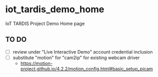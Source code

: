 # iot_tardis_demo_home
 IoT TARDIS Project Demo Home page

## TO DO

- [ ] review under "Live Interactive Demo" account credential inclusion
- [ ] substitute "motion" for "cam2ip" for existing webcam driver
  - https://motion-project.github.io/4.2.2/motion_config.html#basic_setup_picam
